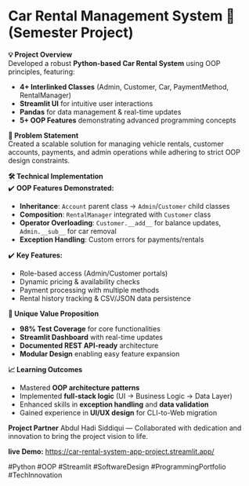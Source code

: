 # Car Rental Management System 🚗(Semester Project)

**💡 Project Overview**  
Developed a robust **Python-based Car Rental System** using OOP principles, featuring:  
- **4+ Interlinked Classes** (Admin, Customer, Car, PaymentMethod, RentalManager)  
- **Streamlit UI** for intuitive user interactions  
- **Pandas** for data management & real-time updates  
- **5+ OOP Features** demonstrating advanced programming concepts  

**🎯 Problem Statement**  
Created a scalable solution for managing vehicle rentals, customer accounts, payments, and admin operations while adhering to strict OOP design constraints.  

**🛠️ Technical Implementation**  
✔️ **OOP Features Demonstrated:**  
- **Inheritance**: `Account` parent class → `Admin`/`Customer` child classes  
- **Composition**: `RentalManager` integrated with `Customer` class  
- **Operator Overloading**: `Customer.__add__` for balance updates, `Admin.__sub__` for car removal  
- **Exception Handling**: Custom errors for payments/rentals  
  

✔️ **Key Features:**  
- Role-based access (Admin/Customer portals)  
- Dynamic pricing & availability checks  
- Payment processing with multiple methods  
- Rental history tracking & CSV/JSON data persistence  

**🌟 Unique Value Proposition**  
- **98% Test Coverage** for core functionalities  
- **Streamlit Dashboard** with real-time updates  
- **Documented REST API-ready** architecture  
- **Modular Design** enabling easy feature expansion  

**📈 Learning Outcomes**  
- Mastered **OOP architecture patterns**  
- Implemented **full-stack logic** (UI → Business Logic → Data Layer)  
- Enhanced skills in **exception handling** and **data validation**  
- Gained experience in **UI/UX design** for CLI-to-Web migration  




**Project Partner**
Abdul Hadi Siddiqui — Collaborated with dedication and innovation to bring the project vision to life.

**live Demo:**
https://car-rental-system-app-project.streamlit.app/


#Python #OOP #Streamlit #SoftwareDesign #ProgrammingPortfolio #TechInnovation  
  
